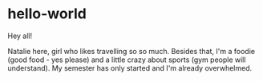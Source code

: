 # hello-world
Hey all!

Natalie here, girl who likes travelling so so much. Besides that, I'm a foodie (good food - yes please) and a little crazy about sports (gym people will understand).
My semester has only started and I'm already overwhelmed.
